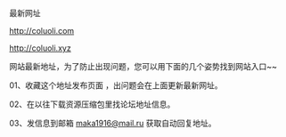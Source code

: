 最新网址

http://coluoli.com

http://coluoli.xyz

网站最新地址，为了防止出现问题，您可以用下面的几个姿势找到网站入口~~

01、收藏这个地址发布页面  ，出问题会在上面更新最新网址。

02、在以往下载资源压缩包里找论坛地址信息。

03、发信息到邮箱 maka1916@mail.ru 获取自动回复地址。
